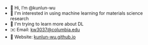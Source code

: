 - 👋 Hi, I’m @kunlun-wu
- 👀 I'm interested in using machine learning for materials science research
- 🌱 I'm trying to learn more about DL
- ✉️ Email: kw3037@columbia.edu
- 📰 Website: [kunlun-wu.github.io](https://kunlun-wu.github.io/)


<!---
kunlun-wu/kunlun-wu is a ✨ special ✨ repository because its `README.md` (this file) appears on your GitHub profile.
You can click the Preview link to take a look at your changes.
--->
